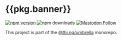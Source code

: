 <!-- This file is generated - DO NOT EDIT! -->
<!-- Please see: https://github.com/thi-ng/umbrella/blob/develop/CONTRIBUTING.md#changes-to-readme-files -->

# {{pkg.banner}}

[![npm version](https://img.shields.io/npm/v/{{pkg.name}}.svg)](https://www.npmjs.com/package/{{pkg.name}})
![npm downloads](https://img.shields.io/npm/dm/{{pkg.name}}.svg)
[![Mastodon Follow](https://img.shields.io/mastodon/follow/109331703950160316?domain=https%3A%2F%2Fmastodon.thi.ng&style=social)](https://mastodon.thi.ng/@toxi)

This project is part of the
[@thi.ng/umbrella](https://github.com/thi-ng/umbrella/) monorepo.
